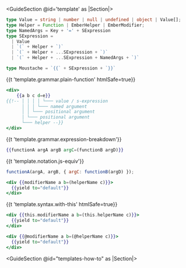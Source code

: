 <GuideSection @id='template' as |Section|>
  <Section @id='grammar'>

```typescript
type Value = string | number | null | undefined | object | Value[];
type Helper = Function | EmberHelper | EmberModifier;
type NamedArgs = Key + '=' + SExpression
type SExpression =
  | Value
  | `(` + Helper + `)`
  | `(` + Helper + ...SExpression + `)`
  | `(` + Helper + ...SExpression + NamedArgs + `)`

type Moustache = `{{` + SExpression + `}}`
```

  <p>{{t 'template.grammar.plain-function' htmlSafe=true}}</p>

```hbs
<div>
    {{a b c d=e}}
{{!-- │ │ │ │ └─── value / s-expression
      │ │ │ └─── named argument
      │ │ └─── positional argument
      │ └─── positional argument
      └─── helper --}}
</div>
```

  <p>{{t 'template.grammar.expression-breakdown'}}</p>

  </Section>

  <Section @id='notation'>

```hbs
{{functionA argA argB argC=(functionB argD)}}
```

  <p>{{t 'template.notation.js-equiv'}}</p>

```js
functionA(argA, argB, { argC: functionB(argD) });
```

  </Section>

  <Section @id='syntax'>

```hbs
<div {{modifierName a b=(helperName c)}}>
  {{yield to="default"}}
</div>
```

  <p>{{t 'template.syntax.with-this' htmlSafe=true}}</p>

```hbs
<div {{this.modifierName a b=(this.helperName c)}}>
  {{yield to="default"}}
</div>

<div {{@modifierName a b=(@helperName c)}}>
  {{yield to="default"}}
</div>
```

  </Section>
</GuideSection>

<GuideSection @id="templates-how-to" as |Section|>
  <Section @id="iterate">
  </Section>

  <Section @id="invoke-function">
  </Section>

  <Section @id="access-properties">
  </Section>

  <Section @id="access-array-indices">
  </Section>

  <Section @id="conditions">
  </Section>

  <Section @id="math">
  </Section>

</GuideSection>
